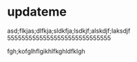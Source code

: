 # updateme

asd;flkjas;dlfkja;sldkfja;lsdkjf;alskdjf;laksdjf
55555555555555555555555555555

fgh;kofglhflgikhlfkghldfklgh
